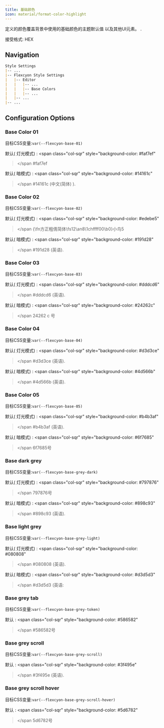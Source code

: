 ```yaml
---
title: 基础颜色
icon: material/format-color-highlight
---
```


定义的颜色覆盖背景中使用的基础颜色的主题默认值
以及其他UI元素。
.

接受格式: HEX

## Navigation

```md
Style Settings
|-- ...
|-- Flexcyon Style Settings
|   |-- Editor
|   |   |-- ...
|   |   |-- Base Colors
|   |   |-- ...
|   |-- ...
|-- ...
```

## Configuration Options

### Base Color 01

目标CSS变量:`var(--flexcyon-base-01)`

默认( 灯光模式) :
<span class="col-sqr" style="background-color: #faf7ef"
></span
>#faf7ef

默认( 暗模式) :
<span class="col-sqr" style="background-color: #14161c"
></span
>#14161c (中文(简体) ).

### Base Color 02

目标CSS变量:`var(--flexcyon-base-02)`

默认( 灯光模式) :
<span class="col-sqr" style="background-color: #edebe5"
></span
>{\fn方正粗倩简体\fs12\an8\1chffff00\b0}小鸟5

默认( 暗模式) :
<span class="col-sqr" style="background-color: #191d28"
></span
>#191d28 (英语).

### Base Color 03

目标CSS变量:`var(--flexcyon-base-03)`

默认( 灯光模式) :
<span class="col-sqr" style="background-color: #dddcd6"
></span
>#dddcd6 (英语).

默认( 暗模式) :
<span class="col-sqr" style="background-color: #24262c"
></span
>24262 c 号

### Base Color 04

目标CSS变量:`var(--flexcyon-base-04)`

默认( 灯光模式) :
<span class="col-sqr" style="background-color: #d3d3ce"
></span
>#d3d3ce (英语).

默认( 暗模式) :
<span class="col-sqr" style="background-color: #4d566b"
></span
>#4d566b (英语).

### Base Color 05

目标CSS变量:`var(--flexcyon-base-05)`

默认( 灯光模式) :
<span class="col-sqr" style="background-color: #b4b3af"
></span
>#b4b3af (英语).

默认( 暗模式) :
<span class="col-sqr" style="background-color: #6f7685"
></span
>6f7685号

### Base dark grey

目标CSS变量:`var(--flexcyon-base-grey-dark)`

默认( 灯光模式) :
<span class="col-sqr" style="background-color: #797876"
></span
>797876号

默认( 暗模式) :
<span class="col-sqr" style="background-color: #898c93"
></span
>#898c93 (英语).

### Base light grey

目标CSS变量:`var(--flexcyon-base-grey-light)`

默认( 灯光模式) :
<span class="col-sqr" style="background-color: #080808"
></span
>#080808 (英语).

默认( 暗模式) :
<span class="col-sqr" style="background-color: #d3d5d3"
></span
>#d3d5d3 (英语:

### Base grey tab

目标CSS变量:`var(--flexcyon-base-grey-token)`

默认 :
<span class="col-sqr" style="background-color: #586582"
></span
>#586582号

### Base grey scroll 

目标CSS变量:`var(--flexcyon-base-grey-scroll)`

默认 :
<span class="col-sqr" style="background-color: #3f495e"
></span
>#3f495e (英语).

### Base grey scroll hover

目标CSS变量:`var(--flexcyon-base-grey-scroll-hover)`

默认 :
<span class="col-sqr" style="background-color: #5d6782"
></span
>5d6782号

